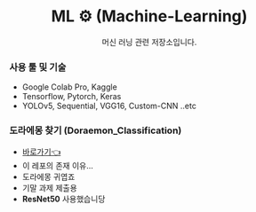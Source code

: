 <div align="center">
  
# ML ⚙ (Machine-Learning)
<p>머신 러닝 관련 저장소입니다. </p>
</div>

### 사용 툴 및 기술 
* Google Colab Pro, Kaggle
* Tensorflow, Pytorch, Keras
* YOLOv5, Sequential, VGG16, Custom-CNN ..etc

### 도라에몽 찾기 (Doraemon_Classification)

- [바로가기👈](https://github.com/khakhiD/ML/blob/main/Doraemon_Classification/main.ipynb)
- 이 레포의 존재 이유...
- 도라에몽 귀엽죠
- 기말 과제 제출용
- **ResNet50** 사용했습니당
